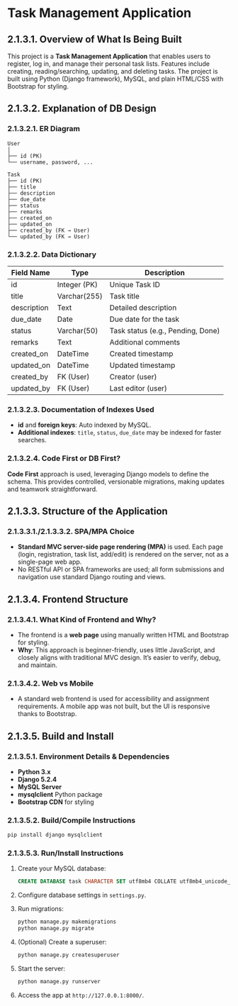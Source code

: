 # Task Management Application

## 2.1.3.1. Overview of What Is Being Built

This project is a **Task Management Application** that enables users to register, log in, and manage their personal task lists. Features include creating, reading/searching, updating, and deleting tasks. The project is built using Python (Django framework), MySQL, and plain HTML/CSS with Bootstrap for styling.

## 2.1.3.2. Explanation of DB Design

### 2.1.3.2.1. ER Diagram

```
User
│
├── id (PK)
└── username, password, ...

Task
├── id (PK)
├── title
├── description
├── due_date
├── status
├── remarks
├── created_on
├── updated_on
├── created_by (FK → User)
└── updated_by (FK → User)
```

### 2.1.3.2.2. Data Dictionary

| Field Name   | Type         | Description                          |
|--------------|--------------|--------------------------------------|
| id           | Integer (PK) | Unique Task ID                       |
| title        | Varchar(255) | Task title                           |
| description  | Text         | Detailed description                 |
| due_date     | Date         | Due date for the task                |
| status       | Varchar(50)  | Task status (e.g., Pending, Done)    |
| remarks      | Text         | Additional comments                  |
| created_on   | DateTime     | Created timestamp                    |
| updated_on   | DateTime     | Updated timestamp                    |
| created_by   | FK (User)    | Creator (user)                       |
| updated_by   | FK (User)    | Last editor (user)                   |

### 2.1.3.2.3. Documentation of Indexes Used

- **id** and **foreign keys**: Auto indexed by MySQL.
- **Additional indexes**: `title`, `status`, `due_date` may be indexed for faster searches.

### 2.1.3.2.4. Code First or DB First?

**Code First** approach is used, leveraging Django models to define the schema. This provides controlled, versionable migrations, making updates and teamwork straightforward.

## 2.1.3.3. Structure of the Application

### 2.1.3.3.1./2.1.3.3.2. SPA/MPA Choice

- **Standard MVC server-side page rendering (MPA)** is used. Each page (login, registration, task list, add/edit) is rendered on the server, not as a single-page web app.
- No RESTful API or SPA frameworks are used; all form submissions and navigation use standard Django routing and views.

## 2.1.3.4. Frontend Structure

### 2.1.3.4.1. What Kind of Frontend and Why?

- The frontend is a **web page** using manually written HTML and Bootstrap for styling.
- **Why**: This approach is beginner-friendly, uses little JavaScript, and closely aligns with traditional MVC design. It’s easier to verify, debug, and maintain.

### 2.1.3.4.2. Web vs Mobile

- A standard web frontend is used for accessibility and assignment requirements. A mobile app was not built, but the UI is responsive thanks to Bootstrap.

## 2.1.3.5. Build and Install

### 2.1.3.5.1. Environment Details & Dependencies

- **Python 3.x**
- **Django 5.2.4**
- **MySQL Server**
- **mysqlclient** Python package
- **Bootstrap CDN** for styling

### 2.1.3.5.2. Build/Compile Instructions

```bash
pip install django mysqlclient
```

### 2.1.3.5.3. Run/Install Instructions

1. Create your MySQL database:

   ```sql
   CREATE DATABASE task CHARACTER SET utf8mb4 COLLATE utf8mb4_unicode_ci;
   ```

2. Configure database settings in `settings.py`.

3. Run migrations:

   ```bash
   python manage.py makemigrations
   python manage.py migrate
   ```

4. (Optional) Create a superuser:
   ```bash
   python manage.py createsuperuser
   ```

5. Start the server:
   ```bash
   python manage.py runserver
   ```

6. Access the app at `http://127.0.0.1:8000/`.
